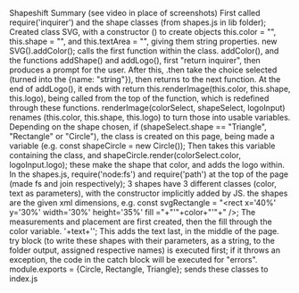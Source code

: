 Shapeshift Summary (see video in place of screenshots)
First called require('inquirer') and the shape classes (from shapes.js in lib folder);
Created class SVG, with a constructor () to create objects this.color = "", this.shape = "", and this.textArea = "", giving them string properties.
new SVG().addColor(); calls the first function within the class.
addColor(), and the functions addShape() and addLogo(), first "return inquirer", then produces a prompt for the user. After this, .then take the choice selected (turned into the {name: "string"}), then returns to the next function.
At the end of addLogo(), it ends with return this.renderImage(this.color, this.shape, this.logo), being called from the top of the function, which is redefined through these functions.
renderImage(colorSelect, shapeSelect, logoInput) renames (this.color, this.shape, this.logo) to turn those into usable variables. 
Depending on the shape chosen, if (shapeSelect.shape == "Triangle", "Rectangle" or "Circle"), the class is created on this page, being made a variable (e.g. const shapeCircle = new Circle()); 
Then takes this variable containing the class, and shapeCircle.render(colorSelect.color, logoInput.logo); these make the shape that color, and adds the logo within.
In the shapes.js, require('node:fs') and require('path') at the top of the page (made fs and join respectively);
3 shapes have 3 different classes (color, text as parameters), with the constructor implicitly added by JS.
the shapes are the given xml dimensions, e.g. const svgRectangle = "<rect x='40%' y='30%' width='30%' height='35%' fill ="+"'"+color+"'"+" />;
The measurements and placement are first created, then the fill through the color variable.
<text x="50%" y="50%">'+text+'</text></g></svg>'; This adds the text last, in the middle of the page.
try block (to write these shapes with their parameters, as a string, to the folder output, assigned respective names) is executed first; if it throws an exception, the code in the catch block will be executed for "errors".
module.exports = {Circle, Rectangle, Triangle}; sends these classes to index.js
